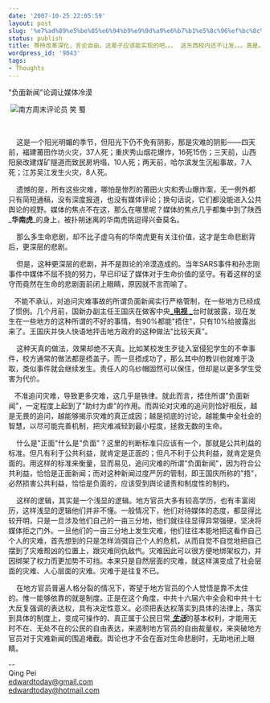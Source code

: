 ```yaml
---
date: '2007-10-25 22:05:59'
layout: post
slug: '%e7%ad%89%e5%be%85%e6%94%b9%e9%9d%a9%e6%b7%b1%e5%8c%96%ef%bc%8c%e8%a8%80%e8%ae%ba%e8%87%aa%e7%94%b1%e3%80%82%e8%bf%99%e8%be%88%e5%ad%90%e5%ba%94%e8%af%a5%e8%83%bd%e5%ae%9e%e7%8e%b0%e7%9a%84%e5%90%a7'
status: publish
title: 等待改革深化，言论自由。这辈子应该能实现的吧。。。 这东西校内还不让发。。。真是。。。无语。。。
wordpress_id: '9843'
tags:
- Thoughts
---
```


"负面新闻"论调让媒体冷漠




 ![南方周末](http://www.infzm.com/images/zmlogo.gif)评论员 笑 蜀




 




    这是一个阳光明媚的季节，但阳光下仍不免有阴影，那是灾难的阴影——四天前，福建莆田作坊火灾，37人死；重庆秀山烟花爆炸，16死15伤；三天前，山西阳泉改建煤矿隧道而致民房坍塌，10人死；两天前，哈尔滨发生沉船事故，7人死；江苏吴江发生火灾，8人死。


    遗憾的是，所有这些灾难，哪怕是惨烈的莆田火灾和秀山爆炸案，无一例外都只有简短通稿，没有深度报道，也没有媒体评论；换句话说，它们都没能进入公共舆论的视野。媒体的焦点不在这，那么在哪里呢？媒体的焦点几乎都集中到了陕西_**华南虎**_的身上，被扑朔迷离的华南虎挑逗得兴奋莫名。


    那么多生命悲剧，却不比子虚乌有的华南虎更有关注价值，这才是生命悲剧背后，更深层的悲剧。


    但是，这种更深层的悲剧，并不是舆论的冷漠造成的。当年SARS事件和孙志刚事件中媒体不屈不挠的努力，早已印证了媒体对于生命价值的坚守。有着这样的坚守而竟然在生命的悲剧面前闭上眼睛，原因就不言而喻了。


   不能不承认，对追问灾难事故的所谓负面新闻实行严格管制，在一些地方已经成了惯例。几个月前，国新办副主任王国庆在做客中央[_**电视**
_](http://blog.sohu.com/manage/entry.do?m=edit&id=68337649&t=shortcut#)台时就披露，现在发生在一些地方的这种所谓的不好的事情，有90%都能"捂住"，只有10%给披露出来了。王国庆并快人快语地抨击地方政府的这种做法"比较天真"。


    这种天真的做法，效果却绝不天真。比如某校发生歹徒入室侵犯学生的不幸事件，校方通常的做法都是捂盖子。而一旦捂成功了，那么其中的教训也就难于汲取，类似事件就会继续发生。责任人的乌纱帽固然可以保住，但却是以更多学生受害为代价。


   不准追问灾难，导致更多灾难，这几乎是铁律。就此而言，捂住所谓"负面新闻"，一定程度上起到了"助纣为虐"的作用。而舆论对灾难的追问则恰好相反，越是无畏的追问，越能够揭示灾难的真正成因；越是彻底的讨论，越能集中全社会的智慧，以尽可能完善机制，把灾难减轻到最小程度，拯救无数的生命。


    什么是"正面"什么是"负面"？这里的判断标准只应该有一个，那就是公共利益的标准。但凡有利于公共利益，就肯定是正面的；但凡不利于公共利益，就肯定是负面的。用这样的标准来衡量，显而易见，追问灾难的所谓"负面新闻"，因为符合公共利益，恰恰是正面新闻；而对这种新闻过度严厉的管制，即王国庆所称的"捂"，必然损害公共利益，恰恰是负面的，应该受到舆论谴责和制度性的制约。


    这样的逻辑，其实是一个浅显的逻辑。地方官员大多有较高学历，也有丰富阅历，这样浅显的逻辑他们并非不懂。一般情况下，他们对待媒体的态度，都显得比较开明，只是一旦涉及他们自己的一亩三分地，他们就往往显得异常强硬，坚决将媒体拒之门外。一旦他们的一亩三分地上发生灾难，他们往往本能地把这看作自己个人的灾难，首先想到的只是怎样消弭自己个人的危机，从而自觉不自觉地把自己摆到了灾难帮凶的位置上，跟灾难同仇敌忾。灾难因此可以很方便地绑架权力，并因绑架了权力而更加势不可挡。本来只是自然层面的灾难，就这样演变成了社会层面的灾难、人心层面的灾难。灾难于是往复不已。



    在地方官员普遍人格分裂的情况下，寄望于地方官员的个人觉悟是靠不太住的。惟一能够依靠的就是制度。正是在这个角度，中共十六届六中全会和中共十七大反复强调的表达权，具有决定性意义。必须把表达权落实到具体的法律上，落实到具体的制度上，变成可操作的、真正属于公民日常[
_**生活**_](http://blog.sohu.com/manage/entry.do?m=edit&id=68337649&t=shortcut#)的基本权利，才能用无时不在、无处不在的公民的自由表达，来遏制地方官员的自由裁量权，来突破地方官员对于灾难新闻的围追堵截。舆论也才不会在面对生命悲剧时，无助地闭上眼睛。

  
  
--   
Qing Pei  
[
edwardtoday@gmail.com](mailto:edwardtoday@gmail.com)  
[edwardtoday@hotmail.com](mailto:edwardtoday@hotmail.com)

